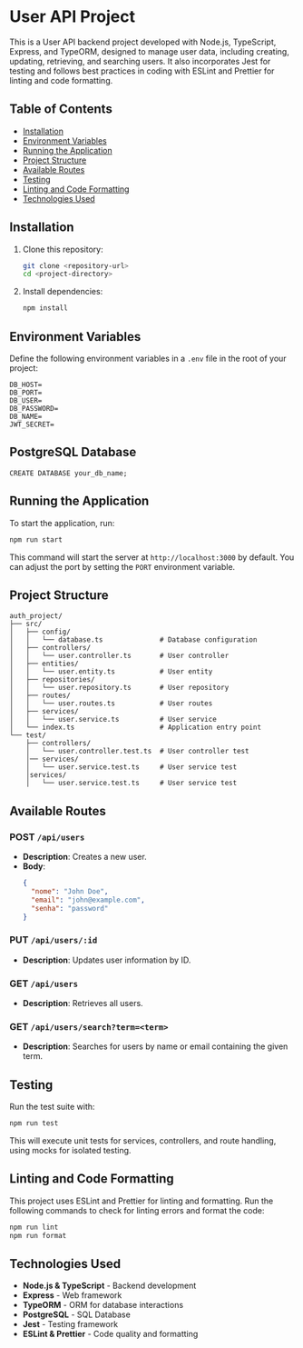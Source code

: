 
# User API Project

This is a User API backend project developed with Node.js, TypeScript, Express, and TypeORM, designed to manage user data, including creating, updating, retrieving, and searching users. It also incorporates Jest for testing and follows best practices in coding with ESLint and Prettier for linting and code formatting.

## Table of Contents
- [Installation](#installation)
- [Environment Variables](#environment-variables)
- [Running the Application](#running-the-application)
- [Project Structure](#project-structure)
- [Available Routes](#available-routes)
- [Testing](#testing)
- [Linting and Code Formatting](#linting-and-code-formatting)
- [Technologies Used](#technologies-used)

## Installation

1. Clone this repository:
    ```bash
    git clone <repository-url>
    cd <project-directory>
    ```

2. Install dependencies:
    ```bash
    npm install
    ```

## Environment Variables

Define the following environment variables in a `.env` file in the root of your project:

```env
DB_HOST=
DB_PORT=
DB_USER=
DB_PASSWORD=
DB_NAME=
JWT_SECRET=
```

## PostgreSQL Database
```
CREATE DATABASE your_db_name;
```

## Running the Application

To start the application, run:

```bash
npm run start
```

This command will start the server at `http://localhost:3000` by default. You can adjust the port by setting the `PORT` environment variable.

## Project Structure

```
auth_project/
├── src/
│   ├── config/
│   │   └── database.ts              # Database configuration
│   ├── controllers/
│   │   └── user.controller.ts       # User controller
│   ├── entities/
│   │   └── user.entity.ts           # User entity
│   ├── repositories/
│   │   └── user.repository.ts       # User repository
│   ├── routes/
│   │   └── user.routes.ts           # User routes
│   ├── services/
│   │   └── user.service.ts          # User service
│   └── index.ts                     # Application entry point
└── test/
    ├── controllers/
    │   └── user.controller.test.ts  # User controller test
    │── services/
    │   └── user.service.test.ts     # User service test
    │services/
    │   └── user.service.test.ts     # User service test
```

## Available Routes

### POST `/api/users`
- **Description**: Creates a new user.
- **Body**:
    ```json
    {
      "nome": "John Doe",
      "email": "john@example.com",
      "senha": "password"
    }
    ```

### PUT `/api/users/:id`
- **Description**: Updates user information by ID.

### GET `/api/users`
- **Description**: Retrieves all users.

### GET `/api/users/search?term=<term>`
- **Description**: Searches for users by name or email containing the given term.

## Testing

Run the test suite with:

```bash
npm run test
```

This will execute unit tests for services, controllers, and route handling, using mocks for isolated testing.

## Linting and Code Formatting

This project uses ESLint and Prettier for linting and formatting. Run the following commands to check for linting errors and format the code:

```bash
npm run lint
npm run format
```

## Technologies Used

- **Node.js & TypeScript** - Backend development
- **Express** - Web framework
- **TypeORM** - ORM for database interactions
- **PostgreSQL** - SQL Database
- **Jest** - Testing framework
- **ESLint & Prettier** - Code quality and formatting
